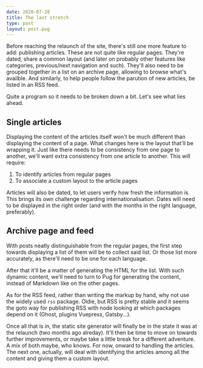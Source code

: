 ```yaml
---
date: 2020-07-28
title: The last stretch
type: post
layout: post.pug
---
```

Before reaching the relaunch of the site, there's still one more feature to add:
publishing articles. These are not quite like regular pages. They're dated, share a common layout
(and later on probably other features like categories, previous/next navigation and such).
They'll also need to be grouped together in a list on an archive page, allowing to browse what's availble.
And similarly, to help people follow the parution of new articles, be listed in an RSS feed.

Quite a program so it needs to be broken down a bit. Let's see what lies ahead.

Single articles
---

Displaying the content of the articles itself won't be much different than displaying the content of a page.
What changes here is the layout that'll be wrapping it. Just like there needs to be consistency from one page to another, we'll want extra consistency from one article to another. This will require:

1. To identify articles from regular pages
2. To associate a custom layout to the article pages

Articles will also be dated, to let users verify how fresh the information is. This brings its own challenge regarding internationalisation. Dates will need to be displayed in the right order (and with the months in the right language, preferably).

Archive page and feed
---

With posts neatly distinguishable from the regular pages, the first step towards displaying a list of them will be to collect said list. Or those list more accurately, as there'll need to be one for each language.

After that it'll be a matter of generating the HTML for the list. With such dynamic content, we'll need to turn to Pug for generating the content, instead of Markdown like on the other pages. 

As for the RSS feed, rather than writing the markup by hand, why not use the widely used `rss` package. Oldie, but RSS is pretty stable and it seems the goto way for publishing RSS with node looking at which packages depend on it (Ghost, plugins Vuepress, Gatsby...).

Once all that is in, the static site generator will finally be in the state it was at the relaunch (two months ago alreday). It'll then be time to move on towards further improvements, or maybe take a little break for a different adventure. A mix of both maybe, who knows. For now, onward to handling the articles. The next one, actually, will deal with identifying the articles among all the content and giving them a custom layout.
